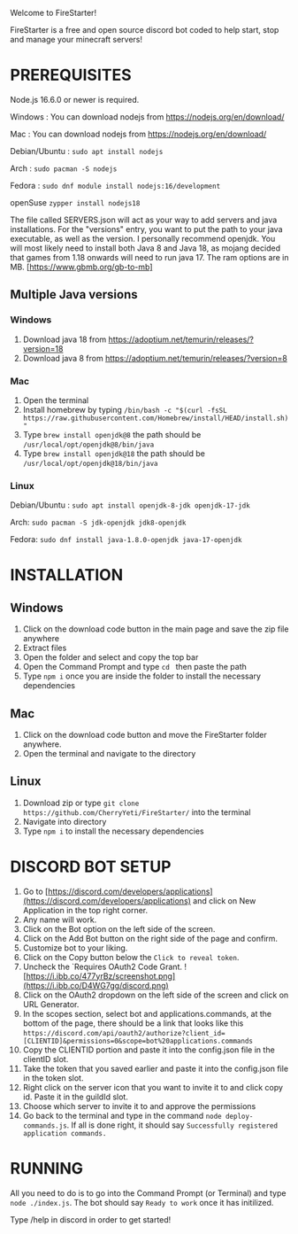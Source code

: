 Welcome to FireStarter!

FireStarter is a free and open source discord bot coded to help start, stop and manage your minecraft servers!

# PREREQUISITES
Node.js 16.6.0 or newer is required.

Windows :  You can download nodejs from https://nodejs.org/en/download/

Mac : You can download nodejs from https://nodejs.org/en/download/

Debian/Ubuntu : `sudo apt install nodejs`

Arch : `sudo pacman -S nodejs`

Fedora : `sudo dnf module install nodejs:16/development`

openSuse `zypper install nodejs18`


The file called SERVERS.json will act as your way to add servers and java installations.
For the "versions" entry, you want to put the path to your java executable, as well as the version. I personally recommend openjdk.
You will most likely need to install both Java 8 and Java 18, as mojang decided that games from 1.18 onwards will need to run java 17.
The ram options are in MB. [https://www.gbmb.org/gb-to-mb]

## Multiple Java versions

### Windows
1. Download java 18 from https://adoptium.net/temurin/releases/?version=18
2. Download java 8 from https://adoptium.net/temurin/releases/?version=8

### Mac
1. Open the terminal
2. Install homebrew by typing `/bin/bash -c "$(curl -fsSL https://raw.githubusercontent.com/Homebrew/install/HEAD/install.sh)"`
3. Type `brew install openjdk@8` the path should be `/usr/local/opt/openjdk@8/bin/java`
3. Type `brew install openjdk@18` the path should be `/usr/local/opt/openjdk@18/bin/java`

### Linux

Debian/Ubuntu : `sudo apt install openjdk-8-jdk openjdk-17-jdk`

Arch: `sudo pacman -S jdk-openjdk jdk8-openjdk`

Fedora: `sudo dnf install java-1.8.0-openjdk java-17-openjdk`

# INSTALLATION
## Windows
1. Click on the download code button in the main page and save the zip file anywhere
2. Extract files
3. Open the folder and select and copy the top bar
4. Open the Command Prompt and type `cd ` then paste the path
5. Type `npm i` once you are inside the folder to install the necessary dependencies

## Mac
1. Click on the download code button and move the FireStarter folder anywhere.
2. Open the terminal and navigate to the directory

## Linux
1. Download zip or type `git clone https://github.com/CherryYeti/FireStarter/` into the terminal
2. Navigate into directory
3. Type `npm i` to install the necessary dependencies


# DISCORD BOT SETUP

1. Go to [https://discord.com/developers/applications](https://discord.com/developers/applications) and click on New Application in the top right corner.
2. Any name will work.
3. Click on the Bot option on the left side of the screen.
4. Click on the Add Bot button on the right side of the page and confirm.
5. Customize bot to your liking.
6. Click on the Copy button below the `Click to reveal token`.
7. Uncheck the `Requires OAuth2 Code Grant.
![https://i.ibb.co/477yrBz/screenshot.png](https://i.ibb.co/D4WG7gg/discord.png)
8. Click on the OAuth2 dropdown on the left side of the screen and click on URL Generator.
9. In the scopes section, select bot and applications.commands, at the bottom of the page, there should be a link that looks like this
`https://discord.com/api/oauth2/authorize?client_id=[CLIENTID]&permissions=0&scope=bot%20applications.commands`
10. Copy the CLIENTID portion and paste it into the config.json file in the clientID slot.
10. Take the token that you saved earlier and paste it into the config.json file in the token slot.
11. Right click on the server icon that you want to invite it to and click copy id. Paste it in the guildId slot.
12. Choose which server to invite it to and approve the permissions 
13. Go back to the terminal and type in the command `node deploy-commands.js`. If all is done right, it should say `Successfully registered application commands.`



# RUNNING
All you need to do is to go into the Command Prompt (or Terminal) and type `node ./index.js`. The bot should say `Ready to work` once it has initilized.

Type /help in discord in order to get started!
